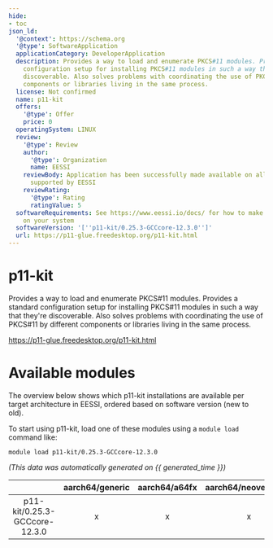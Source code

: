 ```yaml
---
hide:
- toc
json_ld:
  '@context': https://schema.org
  '@type': SoftwareApplication
  applicationCategory: DeveloperApplication
  description: Provides a way to load and enumerate PKCS#11 modules. Provides a standard
    configuration setup for installing PKCS#11 modules in such a way that they're
    discoverable. Also solves problems with coordinating the use of PKCS#11 by different
    components or libraries living in the same process.
  license: Not confirmed
  name: p11-kit
  offers:
    '@type': Offer
    price: 0
  operatingSystem: LINUX
  review:
    '@type': Review
    author:
      '@type': Organization
      name: EESSI
    reviewBody: Application has been successfully made available on all architectures
      supported by EESSI
    reviewRating:
      '@type': Rating
      ratingValue: 5
  softwareRequirements: See https://www.eessi.io/docs/ for how to make EESSI available
    on your system
  softwareVersion: '[''p11-kit/0.25.3-GCCcore-12.3.0'']'
  url: https://p11-glue.freedesktop.org/p11-kit.html
---
```


p11-kit
=======


Provides a way to load and enumerate PKCS#11 modules. Provides a standard configuration setup for installing PKCS#11 modules in such a way that they're discoverable. Also solves problems with coordinating the use of PKCS#11 by different components or libraries living in the same process.

https://p11-glue.freedesktop.org/p11-kit.html
# Available modules


The overview below shows which p11-kit installations are available per target architecture in EESSI, ordered based on software version (new to old).

To start using p11-kit, load one of these modules using a `module load` command like:

```shell
module load p11-kit/0.25.3-GCCcore-12.3.0
```

*(This data was automatically generated on {{ generated_time }})*

| |aarch64/generic|aarch64/a64fx|aarch64/neoverse_n1|aarch64/neoverse_v1|aarch64/nvidia/grace|x86_64/generic|x86_64/amd/zen2|x86_64/amd/zen3|x86_64/amd/zen4|x86_64/intel/cascadelake|x86_64/intel/haswell|x86_64/intel/icelake|x86_64/intel/sapphirerapids|x86_64/intel/skylake_avx512|
| :---: | :---: | :---: | :---: | :---: | :---: | :---: | :---: | :---: | :---: | :---: | :---: | :---: | :---: | :---: |
|p11-kit/0.25.3-GCCcore-12.3.0|x|x|x|x|x|x|x|x|x|x|x|x|x|x|
